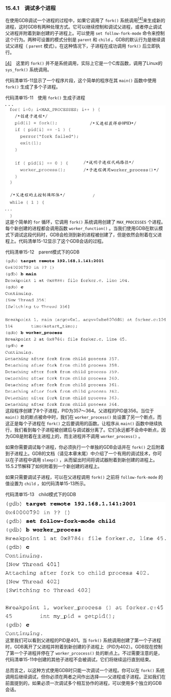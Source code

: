 ### 15.4.1　调试多个进程

在使用GDB调试一个进程的过程中，如果它调用了 `fork()` 系统调用<a class="my_markdown" href="['#anchor154']"><sup class="my_markdown">[4]</sup></a>来生成新的进程，这时GDB有两种处理方式。它可以继续控制和调试父进程，或者停止调试父进程并附着到新创建的子进程上。可以使用 `set follow-fork-mode` 命令来控制这个行为。两种可设置的模式分别是 `parent` 和 `child` 。GDB的默认行为是继续调试父进程（ `parent` 模式）。在这种情况下，子进程在成功调用 `fork()` 后立即执行。

<a class="my_markdown" href="['#ac154']">[4]</a>　这里的 `fork()` 并不是系统调用，实际上它是一个C库函数，调用了Linux的 `sys_fork()` 系统调用。

代码清单15-11显示了一个程序片段，这个简单的程序在其 `main()` 函数中使用 `fork()` 生成了多个子进程。

代码清单15-11　使用 `fork()` 生成子进程



![479.jpg](../images/479.jpg)
这是个简单的 `for` 循环，它调用 `fork()` 系统调用创建了 `MAX_PROCESSES` 个进程。每个新创建的进程都会调用函数 `worker_function()` 。当我们使用GDB在默认模式下调试这段代码时，GDB会检测到新的进程被创建了，但是依然会附着在父进程上。代码清单15-12显示了这个GDB会话的过程。

代码清单15-12　parent模式下的GDB



![480.png](../images/480.png)
这段程序创建了8个子进程，PID为357～364。父进程的PID是356。当位于 `main()` 处的断点被命中时，我们在 `worker_process()` 处设置了另一个断点，而这正是每个子进程在 `fork()` 之后要调用的函数。让程序从 `main()` 函数中继续执行，我们看到每个子进程被创建后与调试器分离了。它们永远都不会命中断点，因为GDB是附着在主进程上的，而主进程并不调用 `worker_process()` 。

如果你需要调试每个进程，你必须执行一个单独的GDB会话并在 `fork()` 之后附着到子进程上。GDB的文档（请见本章末尾）中介绍了一个有用的调试技术，你可以在子进程中调用 `sleep()` ，从而留出时间将调试器附着到新创建的进程上。15.5.2节解释了如何附着到一个新创建的进程上。

如果只需要调试子进程，可以在父进程调用 `fork()` 之前将 `follow-fork-mode` 的值设置为 `child` ，如代码清单15-13所示。

代码清单15-13　child模式下的GDB



![481.png](../images/481.png)
这里我们可以看到父进程的PID是401。当 `fork()` 系统调用创建了第一个子进程时，GDB离开了父进程并附着到新创建的子进程上（PID为402）。GDB现在控制了第一个子进程并停在了 `worker_prcocess()` 处的断点上。不过需要注意的是，代码清单15-11中创建的其他子进程不会被调试，它们将继续运行直到结束。

总而言之，以这种方式使用GDB时只能一次调试一个进程。你可以在 `fork()` 系统调用后继续调试，但你必须在两者之间作出选择——父进程或子进程。正如我们在前面提到的，如果必须一次调试多个相互协作的进程，可以使用多个独立的GDB会话。

